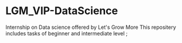 # LGM_VIP-DataScience
Internship on Data science offered by Let's Grow More
This repositery includes tasks of beginner and intermediate level ;
